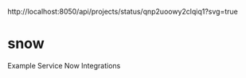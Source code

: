http://localhost:8050/api/projects/status/qnp2uoowy2clqiq1?svg=true

# snow
Example Service Now Integrations
